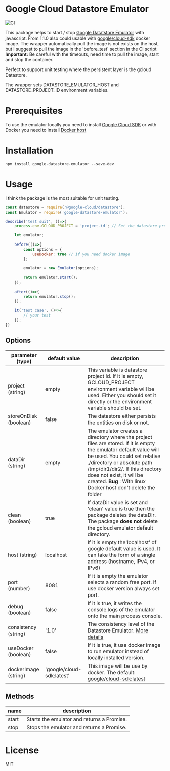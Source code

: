 Google Cloud Datastore Emulator
===============================

![CI](https://github.com/ert78gb/google-datastore-emulator/workflows/CI/badge.svg)

This package helps to start / stop [Google Datatstore Emulator](https://cloud.google.com/sdk/gcloud/reference/beta/emulators/datastore/) with javascript.
From 1.1.0 also could usable with [google/cloud-sdk](https://hub.docker.com/r/google/cloud-sdk/) docker image. 
The wrapper automatically pull the image is not exists on the host, but I suggest to pull the image in the 'before_test' section in the CI script 
**Important:** Be careful with the timeouts, need time to pull the image, start and stop the container.

Perfect to support unit testing where the persistent layer is the gcloud Datastore.

The wrapper sets DATASTORE_EMULATOR_HOST and DATASTORE_PROJECT_ID environment variables.

# Prerequisites
To use the emulator locally you need to install [Google Cloud SDK](https://cloud.google.com/sdk/downloads) or
with Docker you need to install [Docker host](https://www.docker.com/community-edition)  


# Installation
```
npm install google-datastore-emulator --save-dev
```

# Usage
I think the package is the most suitable for unit testing.
 
```javascript
const datastore = require('@google-cloud/datastore');
const Emulator = require('google-datastore-emulator');

describe('test suit', ()=>{
    process.env.GCLOUD_PROJECT = 'project-id'; // Set the datastore project Id globally

    let emulator;
    
    before(()=>{
        const options = {
            useDocker: true // if you need docker image
        };
        
        emulator = new Emulator(options);
        
        return emulator.start();
    });
    
    after(()=>{
        return emulator.stop();
    });
    
    it('test case', ()=>{
        // your test
    });
})

```

## Options

parameter (type) | default value | description
---------- | --------------- | -------------------
project (string) | empty | This variable is datastore project Id. If it is empty, GCLOUD_PROJECT environment variable will be used. Either you should set it directly or the environment variable should be set.
storeOnDisk (boolean) | false | The datastore either persists the entities on disk or not.
dataDir (string) | empty | The emulator creates a directory where the project files are stored. If it is empty the emulator default value will be used. You could set relative ./directory or absolute path /tmp/dir1/dir2/. If this directory does not exist, it will be created. **Bug** : With linux Docker host don't delete the folder
clean (boolean) | true | If dataDir value is set and 'clean' value is true then the package deletes the dataDir. The package **does not** delete the gcloud emulator default directory. 
host (string) | localhost | If it is empty the'localhost' of google default value is used. It can take the form of a single address (hostname, IPv4, or IPv6)
port (number) | 8081 | If it is empty the emulator selects a random free port. If use docker version always set port.
debug (boolean) | false | If it is true, it writes the console.logs of the emulator onto the main process console.
consistency (string) | '1.0' | The consistency level of the Datastore Emulator. [More details](https://cloud.google.com/sdk/gcloud/reference/beta/emulators/datastore/start) 
useDocker (boolean) | false | If it is true, it use docker image to run emulator instead of locally installed version.
dockerImage (string) | 'google/cloud-sdk:latest' | This image will be use by docker. The default: [google/cloud-sdk:latest](https://hub.docker.com/r/google/cloud-sdk/)

## Methods

name | description
-----|------------
start | Starts the emulator and returns a Promise.
stop | Stops the emulator and returns a Promise.

# License

MIT
